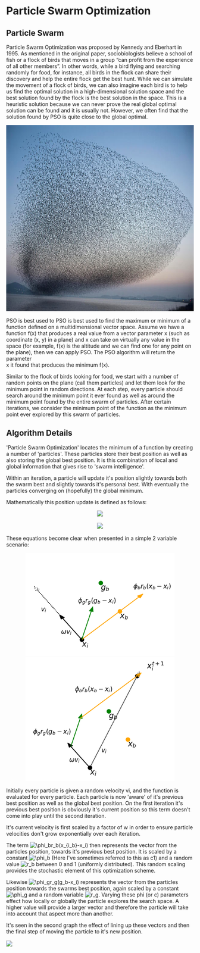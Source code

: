
# Particle Swarm Optimization

## Particle Swarm
Particle Swarm Optimization was proposed by Kennedy and Eberhart in 1995. As mentioned in the original paper, sociobiologists believe a school of fish or a flock of birds that moves in a group “can profit from the experience of all other members”. In other words, while a bird flying and searching randomly for food, for instance, all birds in the flock can share their discovery and help the entire flock get the best hunt.
While we can simulate the movement of a flock of birds, we can also imagine each bird is to help us find the optimal solution in a high-dimensional solution space and the best solution found by the flock is the best solution in the space. This is a heuristic solution because we can never prove the real global optimal solution can be found and it is usually not. However, we often find that the solution found by PSO is quite close to the global optimal.
<p align="center">
  <kbd>
   <img src="flocking.PNG"  width="700" height="500">
</kbd>
</p>




PSO is best used to PSO is best used to find the maximum or 
minimum of a function defined on a multidimensional vector space.
Assume we have a function f(x) that produces a real value from a
vector parameter x (such as coordinate (x, y) in a plane) and x
can take on virtually any value in the space (for example, f(x) 
is the altitude and we can find one for any point on the plane), 
then we can apply PSO. The PSO algorithm will return the parameter  
x it found that produces the minimum f(x).

Similar to the flock of birds looking for food, we start with a 
number of random points on the plane (call them particles) and
let them look for the minimum point in random directions.
At each step, every particle should search around the minimum 
point it ever found as well as around the minimum point found
by the entire swarm of particles. After certain iterations, 
we consider the minimum point of the function as the minimum 
point ever explored by this swarm of particles.



## Algorithm Details
'Particle Swarm Optimization' locates the minimum of a function by creating a number of 'particles'. These particles store their best position as well as also storing the global best position. 
It is this combination of local and global information that gives rise to 'swarm intelligence'.

Within an iteration, a particle will update it's position slightly towards both the swarm best and slightly towards it's personal best. With eventually the particles converging on (hopefully) the global minimum.

Mathematically this position update is defined as follows: 

 <p align="center">
   <img src="https://render.githubusercontent.com/render/math?math=v_i^{t %2B 1}=\omega v_i^t %2B \phi_br_b(x_{i_b}-x_i) %2B \phi_gr_g(g_b-x_i)">
 </p>
  <p align="center">
   <img src="https://render.githubusercontent.com/render/math?math=x_i^{t %2B 1}=x_i^t %2B v_i^t">
   </p>
   
These equations become clear when presented in a simple 2 variable scenario: 
<p align="center">
<img src="https://github.com/TomRSavage/ParticleSwarm/blob/master/PS1.png" width="400"> <img src="https://github.com/TomRSavage/ParticleSwarm/blob/master/PS2.png" width="400">
</p>

Initially every particle is given a random velocity vi, and the function is evaluated for every particle. 
Each particle is now 'aware' of it's previous best position as well as the global best position. On the first iteration it's previous best position is obviously it's current position so this term doesn't come into play until the second iteration. 

It's current velocity is first scaled by a factor of w in order to ensure particle velocities don't grow exponentially over each iteration.

The term <img src="https://latex.codecogs.com/gif.latex?\phi_br_b(x_{i_b}-x_i)" title="\phi_br_b(x_{i_b}-x_i)" /> then represents the vector from the particles position, towards it's previous best position. It is scaled by a constant <img src="https://latex.codecogs.com/gif.latex?\phi_b" title="\phi_b" /> (Here I've sometimes referred to this as c1) and a random value <img src="https://latex.codecogs.com/gif.latex?r_b" title="r_b" /> between 0 and 1 (uniformly distributed). This random scaling provides the stochastic element of this optimization scheme.

Likewise <img src="https://latex.codecogs.com/gif.latex?\phi_gr_g(g_b-x_i)" title="\phi_gr_g(g_b-x_i)" /> represents the vector from the particles position towards the swarms best position, again scaled by a constant <img src="https://latex.codecogs.com/gif.latex?\phi_g" title="\phi_g" /> and a random variable <img src="https://latex.codecogs.com/gif.latex?r_g" title="r_g" />. Varying these phi (or c) parameters effect how locally or globally the particle explores the search space. A higher value will provide a larger vector and therefore the particle will take into account that aspect more than another. 

It's seen in the second graph the effect of lining up these vectors and then the final step of moving the particle to it's new position. 

<kbd>
   <img align="center" src="https://github.com/TomRSavage/ParticleSwarm/blob/master/Sty.gif" width="600">
</kbd>



